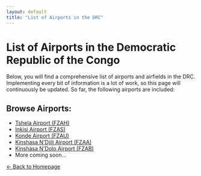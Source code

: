 ```yaml
---
layout: default
title: "List of Airports in the DRC"
---
```


# List of Airports in the Democratic Republic of the Congo

Below, you will find a comprehensive list of airports and airfields in the DRC. Implementing every bit of information is a lot of work, so this page will continuously be updated. So far, the following airports are included:

## Browse Airports:
- [Tshela Airport (FZAH)](airports/thshelafzah/tshela.md)
- [Inkisi Airport (FZAS)](airports/inkisifzas/inkisi.md)
- [Konde Airport (FZAU)](airports/kondefzau/konde.md)
- [Kinshasa N'Djili Airport (FZAA)](airports/ndjilifzaa/ndjili.md)
- [Kinshasa N'Dolo Airport (FZAB)](airports/ndolofzab/ndolo.md)
- More coming soon...

[← Back to Homepage](index.md)
